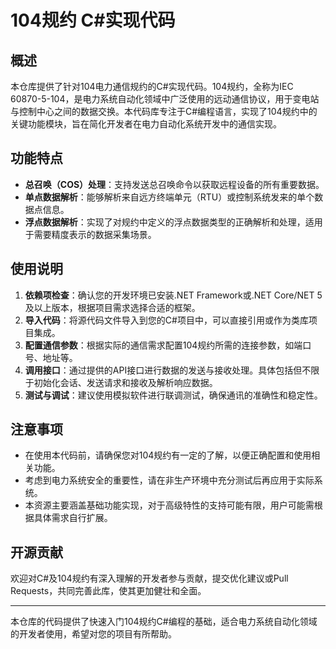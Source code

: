 # 104规约 C#实现代码

## 概述
本仓库提供了针对104电力通信规约的C#实现代码。104规约，全称为IEC 60870-5-104，是电力系统自动化领域中广泛使用的远动通信协议，用于变电站与控制中心之间的数据交换。本代码库专注于C#编程语言，实现了104规约中的关键功能模块，旨在简化开发者在电力自动化系统开发中的通信实现。

## 功能特点
- **总召唤（COS）处理**：支持发送总召唤命令以获取远程设备的所有重要数据。
- **单点数据解析**：能够解析来自远方终端单元（RTU）或控制系统发来的单个数据点信息。
- **浮点数据解析**：实现了对规约中定义的浮点数据类型的正确解析和处理，适用于需要精度表示的数据采集场景。

## 使用说明
1. **依赖项检查**：确认您的开发环境已安装.NET Framework或.NET Core/NET 5及以上版本，根据项目需求选择合适的框架。
2. **导入代码**：将源代码文件导入到您的C#项目中，可以直接引用或作为类库项目集成。
3. **配置通信参数**：根据实际的通信需求配置104规约所需的连接参数，如端口号、地址等。
4. **调用接口**：通过提供的API接口进行数据的发送与接收处理。具体包括但不限于初始化会话、发送请求和接收及解析响应数据。
5. **测试与调试**：建议使用模拟软件进行联调测试，确保通讯的准确性和稳定性。

## 注意事项
- 在使用本代码前，请确保您对104规约有一定的了解，以便正确配置和使用相关功能。
- 考虑到电力系统安全的重要性，请在非生产环境中充分测试后再应用于实际系统。
- 本资源主要涵盖基础功能实现，对于高级特性的支持可能有限，用户可能需根据具体需求自行扩展。

## 开源贡献
欢迎对C#及104规约有深入理解的开发者参与贡献，提交优化建议或Pull Requests，共同完善此库，使其更加健壮和全面。

---

本仓库的代码提供了快速入门104规约C#编程的基础，适合电力系统自动化领域的开发者使用，希望对您的项目有所帮助。